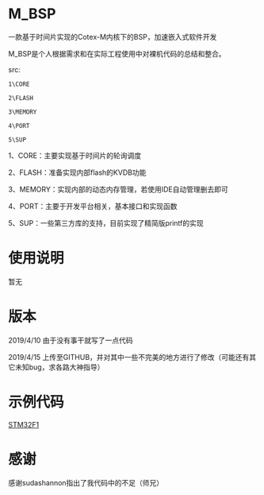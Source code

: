 # M_BSP
一款基于时间片实现的Cotex-M内核下的BSP，加速嵌入式软件开发

M_BSP是个人根据需求和在实际工程使用中对裸机代码的总结和整合。

src:

	1\CORE
	
	2\FLASH
	
	3\MEMORY
	
	4\PORT
	
	5\SUP
	
	
1、CORE：主要实现基于时间片的轮询调度

2、FLASH：准备实现内部flash的KVDB功能

3、MEMORY：实现内部的动态内存管理，若使用IDE自动管理删去即可

4、PORT：主要于开发平台相关，基本接口和实现函数

5、SUP：一些第三方库的支持，目前实现了精简版printf的实现



# 使用说明

暂无

# 版本

2019/4/10  由于没有事干就写了一点代码

2019/4/15  上传至GITHUB，并对其中一些不完美的地方进行了修改（可能还有其它未知bug，求各路大神指导）


# 示例代码

[STM32F1](https://github.com/lvring/stm32f103rct_m_bsp)

# 感谢

感谢sudashannon指出了我代码中的不足（师兄）
